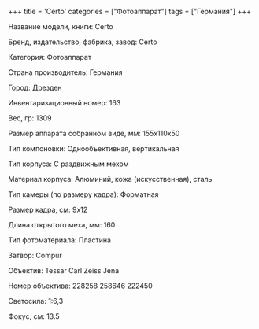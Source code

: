 +++
title = 'Certo'
categories = ["Фотоаппарат"]
tags = ["Германия"]
+++

Название модели, книги: Certo

Бренд, издательство, фабрика, завод: Certo

Категория: Фотоаппарат

Страна производитель: Германия

Город: Дрезден

Инвентаризационный номер: 163

Вес, гр: 1309

Размер аппарата  собранном виде, мм: 155x110x50

Тип компоновки: Однообъективная, вертикальная

Тип корпуса: С раздвижным мехом

Материал корпуса: Алюминий, кожа (искусственная), сталь

Тип камеры (по размеру кадра): Форматная

Размер кадра, см: 9х12

Длина открытого меха, мм: 160

Тип фотоматериала: Пластина

Затвор: Compur

Объектив: Tessar Carl Zeiss Jena

Номер объектива: 228258
258646
222450

Светосила: 1:6,3

Фокус, см: 13.5

